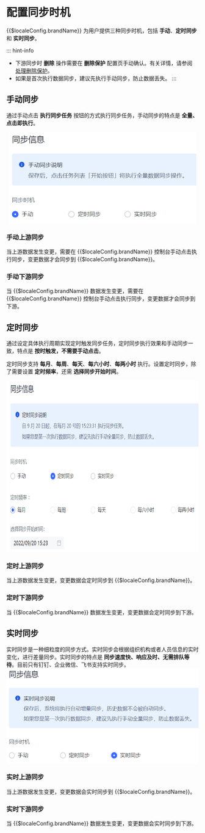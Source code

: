 # 配置同步时机

<LastUpdated/>

{{$localeConfig.brandName}} 为用户提供三种同步时机，包括 **手动**、**定时同步** 和 **实时同步**。

::: hint-info
* 下游同步时 **删除** 操作需要在 **删除保护** 配置页手动确认。有关详情，请参阅 [处理删除保护](/guides/sync-new/risky-operation.md)。
* 如果是首次执行数据同步，建议先执行手动同步，防止数据丢失。
:::

## 手动同步

通过手动点击 **执行同步任务** 按钮的方式执行同步任务，手动同步的特点是 **全量、点击即执行**。

<img src="../images/sync-mode.png" height=240 style="display:block;margin: 0 auto;">

### 手动上游同步

当上游数据发生变更，需要在 {{$localeConfig.brandName}} 控制台手动点击执行同步，变更数据才会同步到 {{$localeConfig.brandName}}。

### 手动下游同步

当 {{$localeConfig.brandName}} 数据发生变更，需要在 {{$localeConfig.brandName}} 控制台手动点击执行同步，变更数据才会同步到下游。

## 定时同步

通过设定具体执行周期实现定时触发同步任务，定时同步执行效果和手动同步一致，特点是 **按时触发，不需要手动点击**。

定时同步支持 **每月**、**每周**、**每天**、**每六小时**、**每两小时** 执行。设置定时同步，除了需要设置 **定时频率**，还需 **选择同步开始时间**。

<img src="../images/periodical-sync.png" height=450 style="display:block;margin: 0 auto;">

### 定时上游同步

当上游数据发生变更，变更数据会定时同步到 {{$localeConfig.brandName}}。

### 定时下游同步

当 {{$localeConfig.brandName}} 数据发生变更，变更数据会定时同步到下游。

## 实时同步

实时同步是一种细粒度的同步方式。实时同步会根据组织机构或者人员信息的实时变化，进行差量同步。实时同步的特点是 **同步速度快、响应及时、无需排队等待**。目前只有钉钉、企业微信、飞书支持实时同步。
<img src="../images/realtime-sync.png" height=250 style="display:block;margin: 0 auto;">

### 实时上游同步

当上游数据发生变更，变更数据会实时同步到 {{$localeConfig.brandName}}。

### 实时下游同步
当 {{$localeConfig.brandName}} 数据发生变更，变更数据会实时同步到下游。